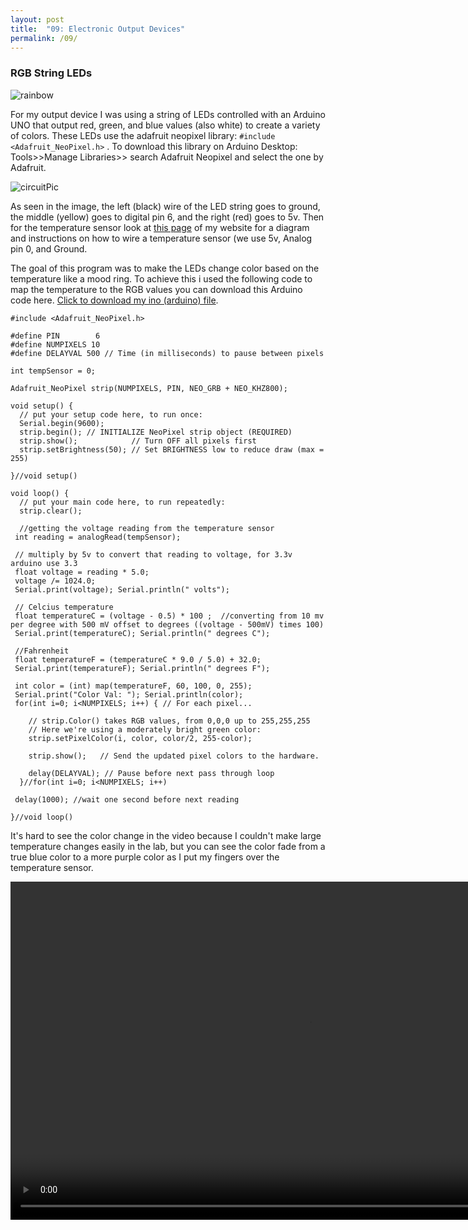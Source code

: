 ```yaml
---
layout: post
title:  "09: Electronic Output Devices"
permalink: /09/
---
```


### RGB String LEDs

<img src="rainbow.JPG" alt="rainbow">

For my output device I was using a string of LEDs controlled with an Arduino UNO that output red, green, and blue values (also white) to create a variety of colors. These LEDs use the adafruit neopixel library: `#include <Adafruit_NeoPixel.h>` . To download this library on Arduino Desktop: Tools>>Manage Libraries>> search Adafruit Neopixel and select the one by Adafruit.

<img src="circuitPic.JPG" alt="circuitPic">

As seen in the image, the left (black) wire of the LED string goes to ground, the middle (yellow) goes to digital pin 6, and the right (red) goes to 5v. Then for the temperature sensor look at [this page](https://adwoaasare.github.io/PHYS-S-12-Assignments/12/) of my website for a diagram and instructions on how to wire a temperature sensor (we use 5v, Analog pin 0, and Ground.

The goal of this program was to make the LEDs change color based on the temperature like a mood ring. To achieve this i used the following code to map the temperature to the RGB values you can download this Arduino code here. <a href='OutputDevices.ino' download>Click to download my ino (arduino) file</a>.

```
#include <Adafruit_NeoPixel.h>

#define PIN        6 
#define NUMPIXELS 10 
#define DELAYVAL 500 // Time (in milliseconds) to pause between pixels

int tempSensor = 0;

Adafruit_NeoPixel strip(NUMPIXELS, PIN, NEO_GRB + NEO_KHZ800);

void setup() {
  // put your setup code here, to run once:
  Serial.begin(9600);
  strip.begin(); // INITIALIZE NeoPixel strip object (REQUIRED)
  strip.show();            // Turn OFF all pixels first
  strip.setBrightness(50); // Set BRIGHTNESS low to reduce draw (max = 255)

}//void setup()

void loop() {
  // put your main code here, to run repeatedly:
  strip.clear();

  //getting the voltage reading from the temperature sensor
 int reading = analogRead(tempSensor);  
 
 // multiply by 5v to convert that reading to voltage, for 3.3v arduino use 3.3
 float voltage = reading * 5.0;
 voltage /= 1024.0; 
 Serial.print(voltage); Serial.println(" volts");
 
 // Celcius temperature
 float temperatureC = (voltage - 0.5) * 100 ;  //converting from 10 mv per degree with 500 mV offset to degrees ((voltage - 500mV) times 100)
 Serial.print(temperatureC); Serial.println(" degrees C");
 
 //Fahrenheit
 float temperatureF = (temperatureC * 9.0 / 5.0) + 32.0;
 Serial.print(temperatureF); Serial.println(" degrees F");

 int color = (int) map(temperatureF, 60, 100, 0, 255);
 Serial.print("Color Val: "); Serial.println(color);
 for(int i=0; i<NUMPIXELS; i++) { // For each pixel...

    // strip.Color() takes RGB values, from 0,0,0 up to 255,255,255
    // Here we're using a moderately bright green color:
    strip.setPixelColor(i, color, color/2, 255-color);

    strip.show();   // Send the updated pixel colors to the hardware.

    delay(DELAYVAL); // Pause before next pass through loop
  }//for(int i=0; i<NUMPIXELS; i++)
 
 delay(1000); //wait one second before next reading              

}//void loop()
```

It's hard to see the color change in the video because I couldn't make large temperature changes easily in the lab, but you can see the color fade from a true blue color to a more purple color as I put my fingers over the temperature sensor.

<!-- You can include comments that will not be translated to HTML -->

<!-- You can include links and images in the following format: -->



<!-- You can also use HTML tags to include a video -->
<video width="955" height="541" controls>
	<source src="tempLEDs.mp4" type="video/mp4">
</video>

<!-- Or to add a download link to any (reasonably small) file in your permalink directory -->



